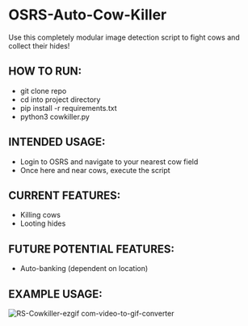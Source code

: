 # OSRS-Auto-Cow-Killer
Use this completely modular image detection script to fight cows and collect their hides! 


## HOW TO RUN:
- git clone repo
- cd into project directory
- pip install -r requirements.txt
- python3 cowkiller.py

## INTENDED USAGE:
- Login to OSRS and navigate to your nearest cow field
- Once here and near cows, execute the script

## CURRENT FEATURES:
- Killing cows
- Looting hides

## FUTURE POTENTIAL FEATURES:
- Auto-banking (dependent on location)


## EXAMPLE USAGE:
![RS-Cowkiller-ezgif com-video-to-gif-converter](https://github.com/user-attachments/assets/476864ac-dbd2-4ade-9e90-94659b0443ed)
